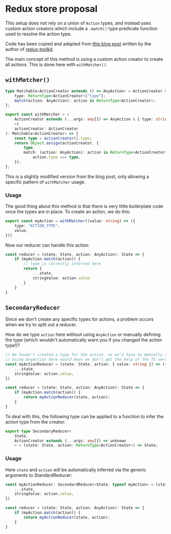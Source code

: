 # Redux store proposal

This setup does not rely on a union of `Action` types, and instead uses custom action creators which include a `.match()` type predicate function used to resolve the action type.

Code has been copied and adapted from [this blog post](https://phryneas.de/redux-typescript-no-discriminating-union) written by the author of [redux-toolkit](https://github.com/reduxjs/redux-toolkit).

The main concept of this method is using a custom action creator to create all actions. This is done here with `withMatcher()`.

## `withMatcher()`

```ts
type Matchable<ActionCreator extends () => AnyAction> = ActionCreator & {
    type: ReturnType<ActionCreator>["type"];
    match(action: AnyAction): action is ReturnType<ActionCreator>;
};

export const withMatcher = <
    ActionCreator extends (...args: any[]) => AnyAction & { type: string }
    >(
    actionCreator: ActionCreator
): Matchable<ActionCreator> => {
    const type = actionCreator().type;
    return Object.assign(actionCreator, {
        type,
        match: (action: AnyAction): action is ReturnType<ActionCreator> =>
            action.type === type,
    });
};
```

This is a slightly modified version from the blog post, only allowing a specific pattern of `withMatcher` usage.

### Usage

The good thing about this method is that there is very little boilerplate code once the types are in place. To create an action, we do this:

```ts
export const myAction = withMatcher((value: string) => ({
    type: "ACTION_TYPE",
    value,
}))
```

Now our reducer can handle this action:

```ts
const reducer = (state: State, action: AnyAction): State => {
    if (myAction.match(action)) {
        // type is correctly inferred here
        return {
            ...state,
            stringValue: action.value
        }
    }
}
```

## `SecondaryReducer`

Since we don't create any specific types for actions, a problem occurs when we try to split out a reducer.

How do we type `action` here without using `AnyAction` or manually defining the type (which wouldn't automatically warn you if you changed the action type!)?

```ts
// We haven't created a type for the action, so we'd have to manually set the type
// Using AnyAction here would mean we don't get the help of the TS server with our typed actions
const myActionReducer = (state: State, action: { value: string }) => ({
    ...state,
    stringValue: action.value,
}) 

const reducer = (state: State, action: AnyAction): State => {
    if (myAction.match(action)) {
        return myActionReducer(state, action);
    }
}
```

To deal with this, the following type can be applied to a function to infer the action type from the creator:

```ts
export type SecondaryReducer<
    State,
    ActionCreator extends (...args: any[]) => unknown
    > = (state: State, action: ReturnType<ActionCreator>) => State;
```

### Usage

Here `state` and `action` will be automatically inferred via the generic arguments to StandardReducer:

```ts
const myActionReducer: SecondardReducer<State, typeof myAction> = (state, action) => ({
    ...state,
    stringValue: action.value,
}) 

const reducer = (state: State, action: AnyAction): State => {
    if (myAction.match(action)) {
        return myActionReducer(state, action);
    }
}
```


